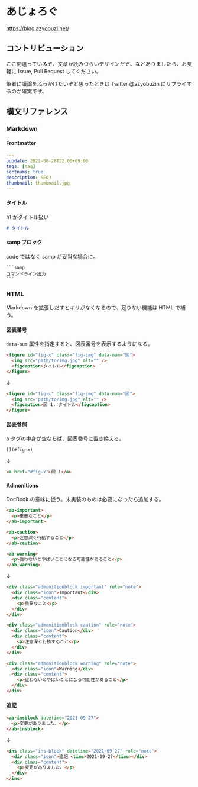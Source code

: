 # あじょろぐ

https://blog.azyobuzi.net/

## コントリビューション

ここ間違っているぞ、文章が読みづらいデザインだぞ、などありましたら、お気軽に Issue, Pull Request してください。

筆者に議論をふっかけたいぞと思ったときは Twitter @azyobuzin にリプライするのが確実です。

## 構文リファレンス

### Markdown

#### Frontmatter

```yaml
---
pubdate: 2021-08-28T22:00+09:00
tags: [tag]
sectnums: true
description: SEO！
thumbnail: thumbnail.jpg
---
```

#### タイトル

h1 がタイトル扱い

```md
# タイトル
```

#### samp ブロック

code ではなく samp が妥当な場合に。

````
```samp
コマンドライン出力
```
````

### HTML

Markdown を拡張しだすとキリがなくなるので、足りない機能は HTML で補う。

#### 図表番号

`data-num` 属性を指定すると、図表番号を表示するようになる。

```html
<figure id="fig-x" class="fig-img" data-num="図">
  <img src="path/to/img.jpg" alt="" />
  <figcaption>タイトル</figcaption>
</figure>
```

↓

```html
<figure id="fig-x" class="fig-img" data-num="図">
  <img src="path/to/img.jpg" alt="" />
  <figcaption>図 1: タイトル</figcaption>
</figure>
```

#### 図表参照

a タグの中身が空ならば、図表番号に置き換える。

```md
[](#fig-x)
```

↓

```html
<a href="#fig-x">図 1</a>
```

#### Admonitions

DocBook の意味に従う。未実装のものは必要になったら追加する。

```html
<ab-important>
  <p>重要なこと</p>
</ab-important>

<ab-caution>
  <p>注意深く行動すること</p>
</ab-caution>

<ab-warning>
  <p>従わないとやばいことになる可能性があること</p>
</ab-warning>
```

↓

```html
<div class="admonitionblock important" role="note">
  <div class="icon">Important</div>
  <div class="content">
    <p>重要なこと</p>
  </div>
</div>

<div class="admonitionblock caution" role="note">
  <div class="icon">Caution</div>
  <div class="content">
    <p>注意深く行動すること</p>
  </div>
</div>

<div class="admonitionblock warning" role="note">
  <div class="icon">Warning</div>
  <div class="content">
    <p>従わないとやばいことになる可能性があること</p>
  </div>
</div>
```

#### 追記

```html
<ab-insblock datetime="2021-09-27">
  <p>変更がありました。</p>
</ab-insblock>
```

↓

```html
<ins class="ins-block" datetime="2021-09-27" role="note">
  <div class="icon">追記 <time>2021-09-27</time></div>
  <div class="content">
    <p>変更がありました。</p>
  </div>
</ins>
```

